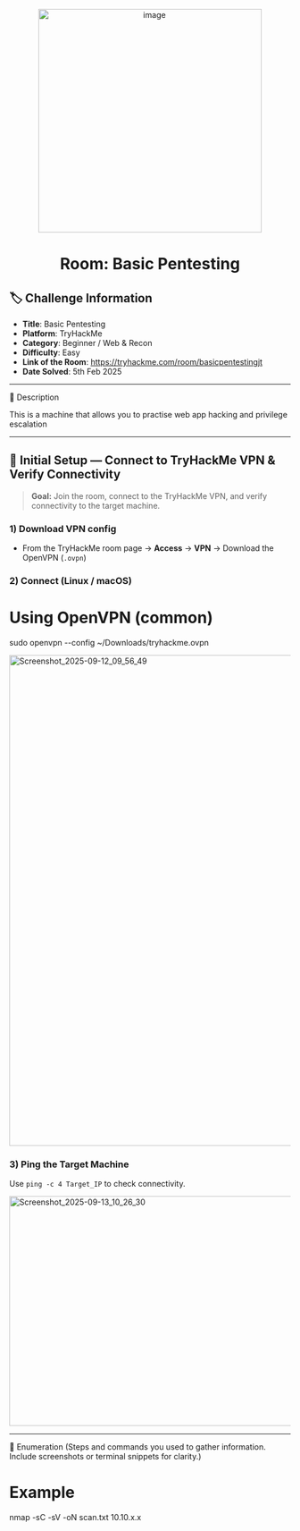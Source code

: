 <p align="center">
  <img width="400" height="400" alt="image" src="https://github.com/user-attachments/assets/1e4eabf8-f1a7-47da-bd8b-d9a40c339cc5" />
</p>
<h1 align="center">Room: Basic Pentesting</h1>

## 🏷️ Challenge Information
- **Title**: Basic Pentesting
- **Platform**: TryHackMe
- **Category**: Beginner / Web & Recon
- **Difficulty**: Easy
- **Link of the Room**: https://tryhackme.com/room/basicpentestingjt
- **Date Solved**: 5th Feb 2025

________________________________________
📝 Description

This is a machine that allows you to practise web app hacking and privilege escalation
________________________________________

## 🔌 Initial Setup — Connect to TryHackMe VPN & Verify Connectivity

> **Goal:** Join the room, connect to the TryHackMe VPN, and verify connectivity to the target machine.

### 1) Download VPN config

- From the TryHackMe room page → **Access** → **VPN** → Download the OpenVPN (`.ovpn`)

### 2) Connect (Linux / macOS)

# Using OpenVPN (common)
sudo openvpn --config ~/Downloads/tryhackme.ovpn

<img width="1718" height="878" alt="Screenshot_2025-09-12_09_56_49" src="https://github.com/user-attachments/assets/9954b3f4-7278-4e6d-b764-e5dfec743c89" />

### 3) Ping the Target Machine

Use `ping -c 4 Target_IP` to check connectivity.

<img width="1171" height="411" alt="Screenshot_2025-09-13_10_26_30" src="https://github.com/user-attachments/assets/45e38bbf-1da8-4cda-942d-2c0ac51ec259" />

_________________________________________

🔎 Enumeration
(Steps and commands you used to gather information. Include screenshots or terminal snippets for clarity.)
# Example
nmap -sC -sV -oN scan.txt 10.10.x.x

